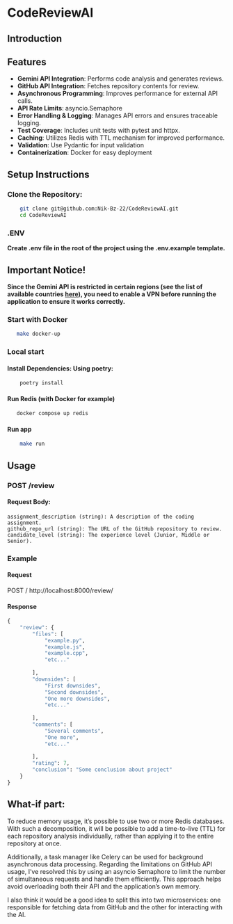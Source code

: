 # CodeReviewAI

## Introduction




## Features
- **Gemini API Integration**: Performs code analysis and generates reviews.
- **GitHub API Integration**: Fetches repository contents for review.
- **Asynchronous Programming**: Improves performance for external API calls.
- **API Rate Limits**: asyncio.Semaphore
- **Error Handling & Logging**: Manages API errors and ensures traceable logging.
- **Test Coverage**: Includes unit tests with pytest and httpx.
- **Caching**: Utilizes Redis with TTL mechanism for improved performance.
- **Validation**: Use Pydantic for input validation
- **Containerization**: Docker for easy deployment


## Setup Instructions

### Clone the Repository:

```bash
    git clone git@github.com:Nik-Bz-22/CodeReviewAI.git
    cd CodeReviewAI
```

### .ENV
**Create .env file in the root of the project using the .env.example template.**

## Important Notice!

**Since the Gemini API is restricted in certain regions (see the list of available countries [here](https://ai.google.dev/gemini-api/docs/available-regions)), you need to enable a VPN before running the application to ensure it works correctly.**

### Start with Docker
```bash
   make docker-up
```

### Local start
#### Install Dependencies: Using poetry:
```bash
    poetry install
```

#### Run Redis (with Docker for example)
```bash
   docker compose up redis
```

#### Run app

```bash
    make run
```

## Usage

### POST /review

#### Request Body:
    assignment_description (string): A description of the coding assignment.
    github_repo_url (string): The URL of the GitHub repository to review.
    candidate_level (string): The experience level (Junior, Middle or Senior).


### Example

#### Request
POST / http://localhost:8000/review/


#### Response
```python
{
    "review": {
        "files": [
            "example.py",
            "example.js",
            "example.cpp",
            "etc..."
            
        ],
        "downsides": [
            "First downsides",
            "Second downsides",
            "One more downsides",
            "etc..."
            
        ],
        "comments": [
            "Several comments",
            "One more",
            "etc..."
            
        ],
        "rating": 7,
        "conclusion": "Some conclusion about project"
    }
}
```


## What-if part:
To reduce memory usage, it’s possible to use two or more Redis databases. With such a decomposition, it will be possible to add a time-to-live (TTL) for each repository analysis individually, rather than applying it to the entire repository at once. 

Additionally, a task manager like Celery can be used for background asynchronous data processing. Regarding the limitations on GitHub API usage, I’ve resolved this by using an asyncio Semaphore to limit the number of simultaneous requests and handle them efficiently. This approach helps avoid overloading both their API and the application’s own memory. 

I also think it would be a good idea to split this into two microservices: one responsible for fetching data from GitHub and the other for interacting with the AI.